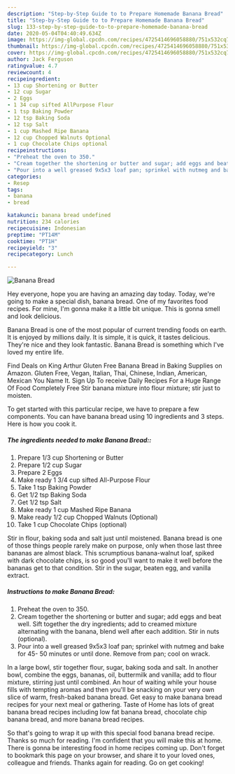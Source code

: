 ```yaml
---
description: "Step-by-Step Guide to to Prepare Homemade Banana Bread"
title: "Step-by-Step Guide to to Prepare Homemade Banana Bread"
slug: 133-step-by-step-guide-to-to-prepare-homemade-banana-bread
date: 2020-05-04T04:40:49.634Z
image: https://img-global.cpcdn.com/recipes/4725414696058880/751x532cq70/banana-bread-recipe-main-photo.jpg
thumbnail: https://img-global.cpcdn.com/recipes/4725414696058880/751x532cq70/banana-bread-recipe-main-photo.jpg
cover: https://img-global.cpcdn.com/recipes/4725414696058880/751x532cq70/banana-bread-recipe-main-photo.jpg
author: Jack Ferguson
ratingvalue: 4.7
reviewcount: 4
recipeingredient:
- 13 cup Shortening or Butter
- 12 cup Sugar
- 2 Eggs
- 1 34 cup sifted AllPurpose Flour
- 1 tsp Baking Powder
- 12 tsp Baking Soda
- 12 tsp Salt
- 1 cup Mashed Ripe Banana
- 12 cup Chopped Walnuts Optional
- 1 cup Chocolate Chips optional
recipeinstructions:
- "Preheat the oven to 350."
- "Cream together the shortening or butter and sugar; add eggs and beat well. Sift together the dry ingredients; add to creamed mixture alternating with the banana, blend well after each addition. Stir in nuts (optional)."
- "Pour into a well greased 9x5x3 loaf pan; sprinkel with nutmeg and bake for 45- 50 minutes or until done. Remove from pan; cool on wrack."
categories:
- Resep
tags:
- banana
- bread

katakunci: banana bread undefined
nutrition: 234 calories
recipecuisine: Indonesian
preptime: "PT14M"
cooktime: "PT1H"
recipeyield: "3"
recipecategory: Lunch

---
```



![Banana Bread](https://img-global.cpcdn.com/recipes/4725414696058880/751x532cq70/banana-bread-recipe-main-photo.jpg)

Hey everyone, hope you are having an amazing day today. Today, we're going to make a special dish, banana bread. One of my favorites food recipes. For mine, I'm gonna make it a little bit unique. This is gonna smell and look delicious.

Banana Bread is one of the most popular of current trending foods on earth. It is enjoyed by millions daily. It is simple, it is quick, it tastes delicious. They're nice and they look fantastic. Banana Bread is something which I've loved my entire life.

Find Deals on King Arthur Gluten Free Banana Bread in Baking Supplies on Amazon. Gluten Free, Vegan, Italian, Thai, Chinese, Indian, American, Mexican You Name It. Sign Up To receive Daily Recipes For a Huge Range Of Food Completely Free Stir banana mixture into flour mixture; stir just to moisten.


To get started with this particular recipe, we have to prepare a few components. You can have banana bread using 10 ingredients and 3 steps. Here is how you cook it.

##### The ingredients needed to make Banana Bread::

1. Prepare 1/3 cup Shortening or Butter
1. Prepare 1/2 cup Sugar
1. Prepare 2 Eggs
1. Make ready 1 3/4 cup sifted All-Purpose Flour
1. Take 1 tsp Baking Powder
1. Get 1/2 tsp Baking Soda
1. Get 1/2 tsp Salt
1. Make ready 1 cup Mashed Ripe Banana
1. Make ready 1/2 cup Chopped Walnuts (Optional)
1. Take 1 cup Chocolate Chips (optional)


Stir in flour, baking soda and salt just until moistened. Banana bread is one of those things people rarely make on purpose, only when those last three bananas are almost black. This scrumptious banana-walnut loaf, spiked with dark chocolate chips, is so good you&#39;ll want to make it well before the bananas get to that condition. Stir in the sugar, beaten egg, and vanilla extract. 

##### Instructions to make Banana Bread:

1. Preheat the oven to 350.
1. Cream together the shortening or butter and sugar; add eggs and beat well. Sift together the dry ingredients; add to creamed mixture alternating with the banana, blend well after each addition. Stir in nuts (optional).
1. Pour into a well greased 9x5x3 loaf pan; sprinkel with nutmeg and bake for 45- 50 minutes or until done. Remove from pan; cool on wrack.


In a large bowl, stir together flour, sugar, baking soda and salt. In another bowl, combine the eggs, bananas, oil, buttermilk and vanilla; add to flour mixture, stirring just until combined. An hour of waiting while your house fills with tempting aromas and then you&#39;ll be snacking on your very own slice of warm, fresh-baked banana bread. Get easy to make banana bread recipes for your next meal or gathering. Taste of Home has lots of great banana bread recipes including low fat banana bread, chocolate chip banana bread, and more banana bread recipes. 

So that's going to wrap it up with this special food banana bread recipe. Thanks so much for reading. I'm confident that you will make this at home. There is gonna be interesting food in home recipes coming up. Don't forget to bookmark this page on your browser, and share it to your loved ones, colleague and friends. Thanks again for reading. Go on get cooking!
